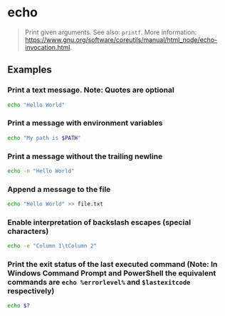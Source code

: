 # echo

> Print given arguments. See also: `printf`. More information: <https://www.gnu.org/software/coreutils/manual/html_node/echo-invocation.html>.

## Examples

### Print a text message. Note: Quotes are optional

```bash
echo "Hello World"
```

### Print a message with environment variables

```bash
echo "My path is $PATH"
```

### Print a message without the trailing newline

```bash
echo -n "Hello World"
```

### Append a message to the file

```bash
echo "Hello World" >> file.txt
```

### Enable interpretation of backslash escapes (special characters)

```bash
echo -e "Column 1\tColumn 2"
```

### Print the exit status of the last executed command (Note: In Windows Command Prompt and PowerShell the equivalent commands are `echo %errorlevel%` and `$lastexitcode` respectively)

```bash
echo $?
```
